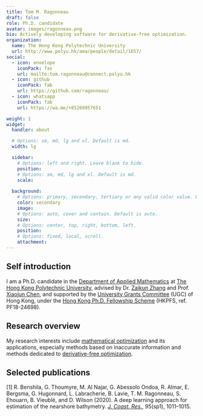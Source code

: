 ```yaml
---
title: Tom M. Ragonneau
draft: false
role: Ph.D. candidate
avatar: images/ragonneau.png
bio: Actively developing software for derivative-free optimization.
organization:
  name: The Hong Kong Polytechnic University
  url: http://www.polyu.hk/ama/people/detail/1657/
social:
  - icon: envelope
    iconPack: fas
    url: mailto:tom.ragonneau@connect.polyu.hk
  - icon: github
    iconPack: fab
    url: https://github.com/ragonneau/
  - icon: whatsapp
    iconPack: fab
    url: https://wa.me/+85269957651

weight: 1
widget:
  handler: about

  # Options: sm, md, lg and xl. Default is md.
  width: lg

  sidebar:
    # Options: left and right. Leave blank to hide.
    position:
    # Options: sm, md, lg and xl. Default is md.
    scale:
  
  background:
    # Options: primary, secondary, tertiary or any valid color value. Default is primary.
    color: secondary
    image:
    # Options: auto, cover and contain. Default is auto.
    size:
    # Options: center, top, right, bottom, left.
    position:
    # Options: fixed, local, scroll.
    attachment: 
---
```


## Self introduction

I am a Ph.D. candidate in the [Department of Applied Mathematics](https://www.polyu.edu.hk/ama/) at [The Hong Kong Polytechnic University](https://www.polyu.edu.hk/), advised by Dr. [Zaikun Zhang](https://zhangzk.net/) and Prof. [Xiaojun Chen](https://www.polyu.edu.hk/ama/staff/xjchen/ChenXJ.htm), and supported by the [University Grants Committee](https://www.ugc.edu.hk/) (UGC) of Hong Kong, under the [Hong Kong Ph.D. Fellowship Scheme](https://cerg1.ugc.edu.hk/hkpfs/) (HKPFS, ref. PF18-24698).

## Research overview

My research interests include [mathematical optimization](https://en.wikipedia.org/wiki/mathematical_optimization) and its applications, especially methods based on inaccurate information and methods dedicated to [derivative-free optimization](https://en.wikipedia.org/wiki/Derivative-free_optimization).

## Selected publications

[1] R. Benshila, G. Thoumyre, M. Al Najar, G. Abessolo Ondoa, R. Almar, E. Bergsma, G. Hugonnard, L. Labracherie, B. Lavie, T. M. Ragonneau, S. Ehouarn, B. Vieublé, and D. Wilson (2020). A deep learning approach for estimation of the nearshore bathymetry. [*J. Coast. Res.*](https://meridian.allenpress.com/jcr), 95(sp1), 1011&ndash;1015.
